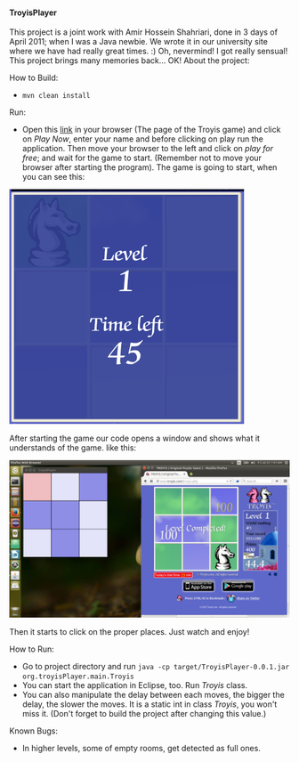 #### TroyisPlayer

This project is a joint work with Amir Hossein Shahriari, done in 3 days of April 2011; when I was a Java newbie. We wrote it in our university site where we have had really great times. :) Oh, nevermind! I got really sensual! This project brings many memories back...
OK! About the project:


How to Build:
* `mvn clean install`

Run:
* Open this [link](http://www.troyis.com) in your browser (The page of the Troyis game) and click on _Play Now_, enter your name and before clicking on play run the application. Then move your browser to the left and click on _play for free_; and wait for the game to start. (Remember not to move your browser after starting the program). The game is going to start, when you can see this:

![image](src/main/resources/images/1.png)

After starting the game our code opens a window and shows what it understands of the game. like this: 

![image1](src/main/resources/images/start.png)

Then it starts to click on the proper places. Just watch and enjoy!

How to Run:
* Go to project directory and run `java -cp target/TroyisPlayer-0.0.1.jar org.troyisPlayer.main.Troyis` 
* You can start the application in Eclipse, too. Run *Troyis* class.
* You can also manipulate the delay between each moves, the bigger the delay, the slower the moves. It is a static int in class *Troyis*, you won't miss it. (Don't forget to build the project after changing this value.)

Known Bugs:
* In higher levels, some of empty rooms, get detected as full ones.
